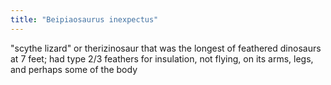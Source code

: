 ```yaml
---
title: "Beipiaosaurus inexpectus"
---
```

&quot;scythe lizard&quot; or therizinosaur that was the longest of feathered dinosaurs at 7 feet; had type 2/3 feathers for insulation, not flying, on its arms, legs, and perhaps some of the body

